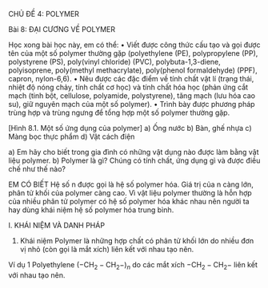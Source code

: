 CHỦ ĐỀ 4: POLYMER

Bài 8: ĐẠI CƯƠNG VỀ POLYMER

Học xong bài học này, em có thể:
• Viết được công thức cấu tạo và gọi được tên của một số polymer thường gặp (polyethylene (PE), polypropylene (PP), polystyrene (PS), poly(vinyl chloride) (PVC), polybuta-1,3-diene, polyisoprene, poly(methyl methacrylate), poly(phenol formaldehyde) (PPF), capron, nylon-6,6).
• Nêu được các đặc điểm về tính chất vật lí (trạng thái, nhiệt độ nóng chảy, tính chất cơ học) và tính chất hóa học (phản ứng cắt mạch (tinh bột, cellulose, polyamide, polystyrene), tăng mạch (lưu hóa cao su), giữ nguyên mạch của một số polymer).
• Trình bày được phương pháp trùng hợp và trùng ngưng để tổng hợp một số polymer thường gặp.

[Hình 8.1. Một số ứng dụng của polymer]
a) Ống nước
b) Bàn, ghế nhựa
c) Màng bọc thực phẩm
d) Vật cách điện

a) Em hãy cho biết trong gia đình có những vật dụng nào được làm bằng vật liệu polymer.
b) Polymer là gì? Chúng có tính chất, ứng dụng gì và được điều chế như thế nào?

EM CÓ BIẾT
Hệ số n được gọi là hệ số polymer hóa. Giá trị của n càng lớn, phân tử khối của polymer càng cao. Vì vật liệu polymer thường là hỗn hợp của nhiều phân tử polymer có hệ số polymer hóa khác nhau nên người ta hay dùng khái niệm hệ số polymer hóa trung bình.

I. KHÁI NIỆM VÀ DANH PHÁP

1. Khái niệm
Polymer là những hợp chất có phân tử khối lớn do nhiều đơn vị nhỏ (còn gọi là mắt xích) liên kết với nhau tạo nên.

Ví dụ 1
Polyethylene $(-\mathrm{CH}_2-\mathrm{CH}_2-)_n$ do các mắt xích $-\mathrm{CH}_2-\mathrm{CH}_2-$ liên kết với nhau tạo nên.